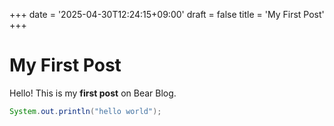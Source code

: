 +++
date = '2025-04-30T12:24:15+09:00'
draft = false
title = 'My First Post'
+++
# My First Post
Hello! This is my **first post** on Bear Blog.
```java
System.out.println("hello world");
```
